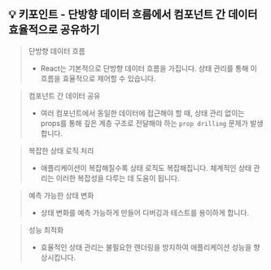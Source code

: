 ## 💡 키포인트 - 단방향 데이터 흐름에서 컴포넌트 간 데이터 효율적으로 공유하기

> 단방향 데이터 흐름
> - React는 기본적으로 단방향 데이터 흐름을 가집니다. 상태 관리를 통해 이 흐름을 효율적으로 제어할 수 있습니다.

> 컴포넌트 간 데이터 공유
> - 여러 컴포넌트에서 동일한 데이터에 접근해야 할 때, 상태 관리 없이는 props를 통해 깊은 계층 구조로 전달해야 하는 `prop drilling` 문제가 발생합니다.

> 복잡한 상태 로직 처리
> - 애플리케이션이 복잡해질수록 상태 로직도 복잡해집니다. 체계적인 상태 관리는 이러한 복잡성을 다루는 데 도움이 됩니다.

> 예측 가능한 상태 변화
> - 상태 변화를 예측 가능하게 만들어 디버깅과 테스트를 용이하게 합니다.

> 성능 최적화
> - 효율적인 상태 관리는 불필요한 렌더링을 방지하여 애플리케이션 성능을 향상시킵니다.
